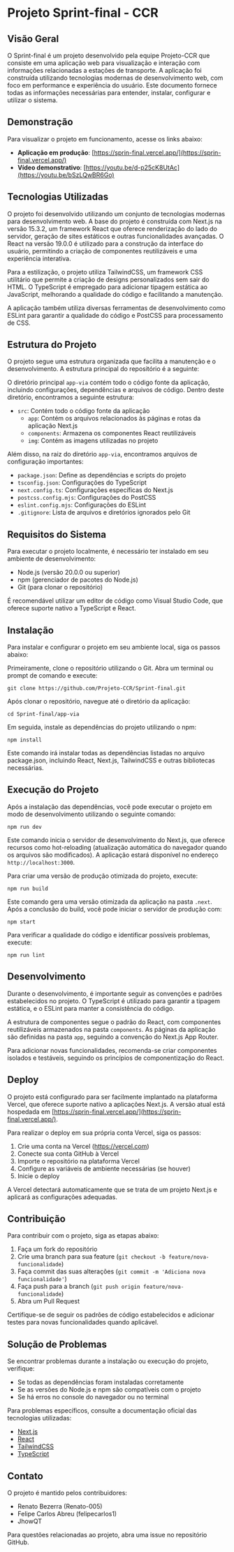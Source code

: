 # Projeto Sprint-final - CCR

## Visão Geral

O Sprint-final é um projeto desenvolvido pela equipe Projeto-CCR que consiste em uma aplicação web para visualização e interação com informações relacionadas a estações de transporte. A aplicação foi construída utilizando tecnologias modernas de desenvolvimento web, com foco em performance e experiência do usuário. Este documento fornece todas as informações necessárias para entender, instalar, configurar e utilizar o sistema.

## Demonstração

Para visualizar o projeto em funcionamento, acesse os links abaixo:

- **Aplicação em produção**: [https://sprin-final.vercel.app/](https://sprin-final.vercel.app/)
- **Vídeo demonstrativo**: [https://youtu.be/d-p25cK8UtAc](https://youtu.be/bSzLQwBR6Go)

## Tecnologias Utilizadas

O projeto foi desenvolvido utilizando um conjunto de tecnologias modernas para desenvolvimento web. A base do projeto é construída com Next.js na versão 15.3.2, um framework React que oferece renderização do lado do servidor, geração de sites estáticos e outras funcionalidades avançadas. O React na versão 19.0.0 é utilizado para a construção da interface do usuário, permitindo a criação de componentes reutilizáveis e uma experiência interativa.

Para a estilização, o projeto utiliza TailwindCSS, um framework CSS utilitário que permite a criação de designs personalizados sem sair do HTML. O TypeScript é empregado para adicionar tipagem estática ao JavaScript, melhorando a qualidade do código e facilitando a manutenção.

A aplicação também utiliza diversas ferramentas de desenvolvimento como ESLint para garantir a qualidade do código e PostCSS para processamento de CSS.

## Estrutura do Projeto

O projeto segue uma estrutura organizada que facilita a manutenção e o desenvolvimento. A estrutura principal do repositório é a seguinte:

O diretório principal `app-via` contém todo o código fonte da aplicação, incluindo configurações, dependências e arquivos de código. Dentro deste diretório, encontramos a seguinte estrutura:

- `src`: Contém todo o código fonte da aplicação
  - `app`: Contém os arquivos relacionados às páginas e rotas da aplicação Next.js
  - `components`: Armazena os componentes React reutilizáveis
  - `img`: Contém as imagens utilizadas no projeto

Além disso, na raiz do diretório `app-via`, encontramos arquivos de configuração importantes:

- `package.json`: Define as dependências e scripts do projeto
- `tsconfig.json`: Configurações do TypeScript
- `next.config.ts`: Configurações específicas do Next.js
- `postcss.config.mjs`: Configurações do PostCSS
- `eslint.config.mjs`: Configurações do ESLint
- `.gitignore`: Lista de arquivos e diretórios ignorados pelo Git

## Requisitos do Sistema

Para executar o projeto localmente, é necessário ter instalado em seu ambiente de desenvolvimento:

- Node.js (versão 20.0.0 ou superior)
- npm (gerenciador de pacotes do Node.js)
- Git (para clonar o repositório)

É recomendável utilizar um editor de código como Visual Studio Code, que oferece suporte nativo a TypeScript e React.

## Instalação

Para instalar e configurar o projeto em seu ambiente local, siga os passos abaixo:

Primeiramente, clone o repositório utilizando o Git. Abra um terminal ou prompt de comando e execute:

```
git clone https://github.com/Projeto-CCR/Sprint-final.git
```

Após clonar o repositório, navegue até o diretório da aplicação:

```
cd Sprint-final/app-via
```

Em seguida, instale as dependências do projeto utilizando o npm:

```
npm install
```

Este comando irá instalar todas as dependências listadas no arquivo package.json, incluindo React, Next.js, TailwindCSS e outras bibliotecas necessárias.

## Execução do Projeto

Após a instalação das dependências, você pode executar o projeto em modo de desenvolvimento utilizando o seguinte comando:

```
npm run dev
```

Este comando inicia o servidor de desenvolvimento do Next.js, que oferece recursos como hot-reloading (atualização automática do navegador quando os arquivos são modificados). A aplicação estará disponível no endereço `http://localhost:3000`.

Para criar uma versão de produção otimizada do projeto, execute:

```
npm run build
```

Este comando gera uma versão otimizada da aplicação na pasta `.next`. Após a conclusão do build, você pode iniciar o servidor de produção com:

```
npm start
```

Para verificar a qualidade do código e identificar possíveis problemas, execute:

```
npm run lint
```

## Desenvolvimento

Durante o desenvolvimento, é importante seguir as convenções e padrões estabelecidos no projeto. O TypeScript é utilizado para garantir a tipagem estática, e o ESLint para manter a consistência do código.

A estrutura de componentes segue o padrão do React, com componentes reutilizáveis armazenados na pasta `components`. As páginas da aplicação são definidas na pasta `app`, seguindo a convenção do Next.js App Router.

Para adicionar novas funcionalidades, recomenda-se criar componentes isolados e testáveis, seguindo os princípios de componentização do React.

## Deploy

O projeto está configurado para ser facilmente implantado na plataforma Vercel, que oferece suporte nativo a aplicações Next.js. A versão atual está hospedada em [https://sprin-final.vercel.app/](https://sprin-final.vercel.app/).

Para realizar o deploy em sua própria conta Vercel, siga os passos:

1. Crie uma conta na Vercel (https://vercel.com)
2. Conecte sua conta GitHub à Vercel
3. Importe o repositório na plataforma Vercel
4. Configure as variáveis de ambiente necessárias (se houver)
5. Inicie o deploy

A Vercel detectará automaticamente que se trata de um projeto Next.js e aplicará as configurações adequadas.

## Contribuição

Para contribuir com o projeto, siga as etapas abaixo:

1. Faça um fork do repositório
2. Crie uma branch para sua feature (`git checkout -b feature/nova-funcionalidade`)
3. Faça commit das suas alterações (`git commit -m 'Adiciona nova funcionalidade'`)
4. Faça push para a branch (`git push origin feature/nova-funcionalidade`)
5. Abra um Pull Request

Certifique-se de seguir os padrões de código estabelecidos e adicionar testes para novas funcionalidades quando aplicável.

## Solução de Problemas

Se encontrar problemas durante a instalação ou execução do projeto, verifique:

- Se todas as dependências foram instaladas corretamente
- Se as versões do Node.js e npm são compatíveis com o projeto
- Se há erros no console do navegador ou no terminal

Para problemas específicos, consulte a documentação oficial das tecnologias utilizadas:
- [Next.js](https://nextjs.org/docs)
- [React](https://reactjs.org/docs)
- [TailwindCSS](https://tailwindcss.com/docs)
- [TypeScript](https://www.typescriptlang.org/docs)

## Contato

O projeto é mantido pelos contribuidores:
- Renato Bezerra (Renato-005)
- Felipe Carlos Abreu (felipecarlos1)
- JhowQT

Para questões relacionadas ao projeto, abra uma issue no repositório GitHub.
